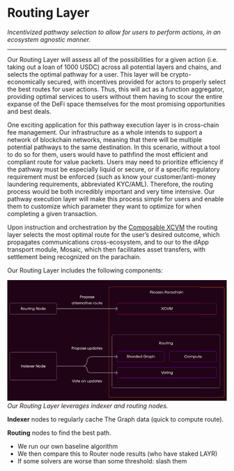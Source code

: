 # Routing Layer

*Incentivized pathway selection to allow for users to perform actions, in an ecosystem agnostic manner.*

---

Our Routing Layer will assess all of the possibilities for a given action (i.e. taking out a loan of 1000 USDC) across all potential layers and chains, and selects the optimal pathway for a user.
This layer will be crypto-economically secured, with incentives provided for actors to properly select the best routes for user actions. 
Thus, this will act as a function aggregator, providing optimal services to users without them having to scour the entire expanse of the DeFi space themselves for the most promising opportunities and best deals.

One exciting application for this pathway execution layer is in cross-chain fee management. 
Our infrastructure as a whole intends to support a network of blockchain networks, meaning that there will be multiple potential pathways to the same destination. 
In this scenario, without a tool to do so for them, users would have to pathfind the most efficient and compliant route for value packets. 
Users may need to prioritize efficiency if the pathway must be especially liquid or secure, or if a specific regulatory requirement must be enforced (such as know your customer/anti-money laundering requirements, abbreviated KYC/AML). 
Therefore, the routing process would be both incredibly important and very time intensive. 
Our pathway execution layer will make this process simple for users and enable them to customize which parameter they want to optimize for when completing a given transaction.

Upon instruction and orchestration by the [Composable XCVM](../cross-chain-virtual-machine.md) the routing layer selects the most optimal route for the user’s desired outcome, 
which propagates communications cross-ecosystem, and to our to the dApp transport module, Mosaic, which then facilitates asset transfers, with settlement being recognized on the parachain.

Our Routing Layer includes the following components:

![Routing Layer](./routing-layer.png)
*Our Routing Layer leverages indexer and routing nodes.*

**Indexer** nodes to regularly cache The Graph data (quick to compute route).

**Routing** nodes to find the best path.

- We run our own baseline algorithm
- We then compare this to Router node results (who have staked LAYR)
- If some solvers are worse than some threshold: slash them
